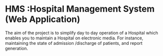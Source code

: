 # HMS :Hospital Management System (Web Application)
The aim of the project is to simplify day to day operation of a Hospital which enables you to maintain a Hospital on electronic media. For instance, maintaining the state of admission /discharge of patients, and report generation.
